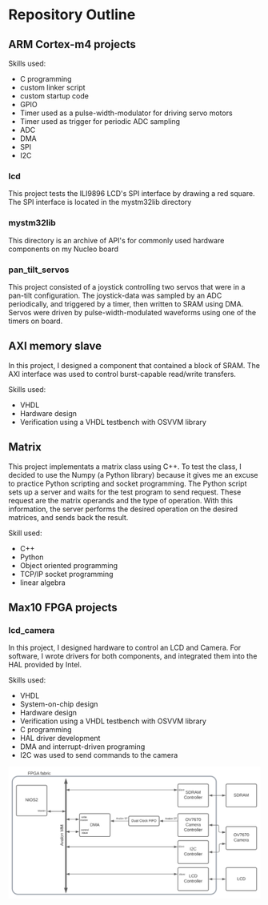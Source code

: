 # Repository Outline

## ARM Cortex-m4 projects

Skills used:
- C programming
- custom linker script
- custom startup code
- GPIO
- Timer used as a pulse-width-modulator for driving servo motors
- Timer used as trigger for periodic ADC sampling
- ADC
- DMA
- SPI
- I2C

### lcd
This project tests the ILI9896 LCD's SPI interface by drawing a red square. The SPI interface is located in
the mystm32lib directory

### mystm32lib
This directory is an archive of API's for commonly used hardware components on my Nucleo board

### pan_tilt_servos
This project consisted of a joystick controlling two servos that were in a pan-tilt configuration. The
joystick-data was sampled by an ADC periodically, and triggered by a timer, then written to SRAM using DMA.
Servos were driven by pulse-width-modulated waveforms using one of the timers on board.

## AXI memory slave
In this project, I designed a component that contained a block of SRAM. The AXI interface was used
to control burst-capable read/write transfers.
  
Skills used:
- VHDL
- Hardware design
- Verification using a VHDL testbench with OSVVM library

## Matrix
This project implementats a matrix class using C++. To test the class, I decided to use the
Numpy (a Python library) because it gives me an excuse to practice Python scripting and socket programming.
The Python script sets up a server and waits for the test program to send request. These request are the matrix operands
and the type of operation. With this information, the server performs the desired
operation on the desired matrices, and sends back the result.
  
Skill used:
- C++
- Python
- Object oriented programming
- TCP/IP socket programming
- linear algebra

## Max10 FPGA projects
###  lcd_camera
In this project, I designed hardware to control an LCD and Camera. For software, I wrote drivers for both
components, and integrated them into the HAL provided by Intel.
  
Skills used:
- VHDL
- System-on-chip design
- Hardware design
- Verification using a VHDL testbench with OSVVM library
- C programming
- HAL driver development
- DMA and interrupt-driven programing
- I2C was used to send commands to the camera

![](max10_fpga_projects/lcd_and_camera/LCD_camera_diagram.svg)
